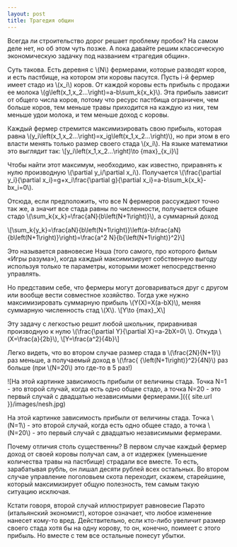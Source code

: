 ```yaml
---
layout: post
title: Трагедия общин
---
```

Всегда ли строительство дорог решает проблему пробок? На самом деле нет, но об этом чуть позже. А пока давайте решим классическую экономическую задачку под названием «трагедия общин».

Суть такова. Есть деревня с \\(N\\) фермерами, которые разводят коров, и есть пастбище, на котором эти коровы пасутся. Пусть i-й фермер имеет стадо из \\(x_i\\) коров.  От каждой коровы есть прибыль с продажи ее молока \\(g\left(x_1,x_2...\right)=a-b\sum_k{x_k}\\). Эта прибыль зависит от общего числа коров, потому что ресурс пастбища ограничен, чем больше коров, тем меньше травы приходится на каждую из них, тем меньше удои молока, и тем меньше доход с коровы.

Каждый фермер стремится максимизировать свою прибыль, которая равна \\(y_i\left(x_1,x_2...\right)=x_ig\left(x_1,x_2...\right)\\), но при этом в его власти менять только размер своего стада \\(x_i\\). На языке математики это выглядит так:
\\[y_i\left(x_1,x_2...\right)\to {max}_{x_i}\\]

Чтобы найти этот максимум, необходимо, как известно, приравнять к нулю производную \\(\partial y_i/\partial x_i\\). Получается \\(\frac{\partial y_i}{\partial x_i}=g+x_i\frac{\partial g}{\partial x_i}=a-b\sum_k{x_k}-bx_i=0\\).

Отсюда, если предположить, что все N фермеров рассуждают точно так же, а значит все стада равны по численности, получается общее стадо \\(\sum_k{x_k}=\frac{aN}{b\left(N+1\right)}\\), а суммарный доход

\\[\sum_k{y_k}=\frac{aN}{b\left(N+1\right)}\left(a-b\frac{aN}{b\left(N+1\right)}\right)=\frac{a^2 N}{b{\left(N+1\right)}^2}\\]

Это называется равновесие Нэша (того самого, про которого фильм «Игры разума»), когда каждый максимизирует собственную выгоду используя только те параметры, которыми может непосредственно управлять.


Но представим себе, что фермеры могут договариваться друг с другом или вообще вести совместное хозяйство. Тогда уже нужно максимизировать суммарную прибыль \\(Y(X)=X(a-bX)\\), меняя суммарную численность стад \\(X\\).
\\[Y\to {max}_X\\]

Эту задачу с легкостью решит любой школьник, приравнивая производную к нулю \\(\frac{\partial Y}{\partial X}=a-2bX=0\ \\). Откуда \\(X=\frac{a}{2b}\\),
\\[Y=\frac{a^2}{4b}\\]

Легко видеть, что во втором случае размер стада  в \\(\frac{2N}{N+1}\\) раз меньше, а получаемый доход в \\(\frac{ {\left(N+1\right)}^2}{4N}\\) раз больше (при \\(N=20\\) это где-то в 5 раз!)

![На этой картинке зависимость прибыли от величины стада. Точка N=1 - это второй случай, когда есть одно общее стадо, а точка N=20 - это первый случай с двадцатью независимыми фермерами.]({{ site.url }}/images/nesh.jpg)

На этой картинке зависимость прибыли от величины стада. Точка \\(N=1\\) - это второй случай, когда есть одно общее стадо, а точка \\(N=20\\) - это первый случай с двадцатью независимыми фермерами.

Почему отличия столь существенны? В первом случае каждый фермер доход от своей коровы получал сам, а от издержек (уменьшение количества травы на пастбище) страдали все вместе. То есть, зарабатывая рубль, он лишал десяти рублей всех остальных. Во втором случае управление поголовьем скота переходит, скажем, старейшине, который максимизирует общую полезность, тем самым такую ситуацию исключая.

 Кстати говоря, второй случай иллюстрирует равновесие Парэто (итальянский экономист), которое означает, что любое изменение нанесет кому-то вред. Действительно, если кто-либо увеличит размер своего стада хотя бы на одну корову, то он, конечно, поимеет с этого прибыль. Но вместе с тем все остальные понесут убытки.